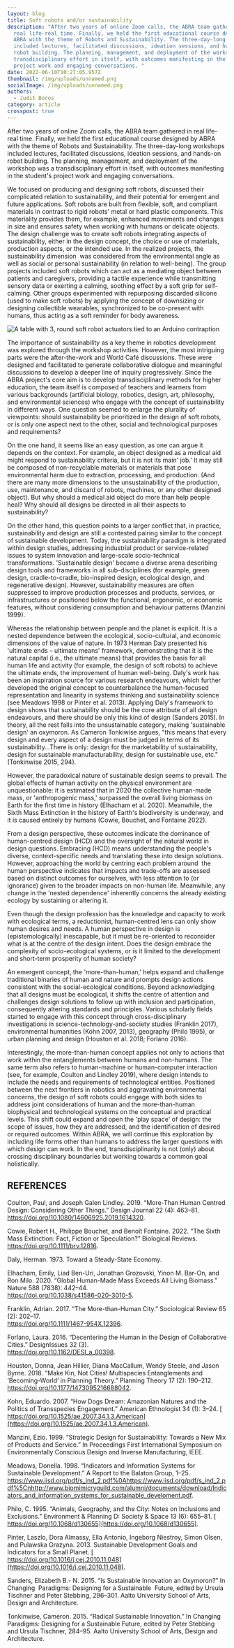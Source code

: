 ```yaml
---
layout: blog
title: Soft robots and/or sustainability
description: "After two years of online Zoom calls, the ABRA team gathered in
  real life-real time. Finally, we held the first educational course designed by
  ABRA with the theme of Robots and Sustainability. The three-day-long workshops
  included lectures, facilitated discussions, ideation sessions, and hands-on
  robot building. The planning, management, and deployment of the workshop was a
  transdisciplinary effort in itself, with outcomes manifesting in the student's
  project work and engaging conversations. "
date: 2022-06-10T10:27:05.957Z
thumbnail: /img/uploads/unnamed.png
socialImage: /img/uploads/unnamed.png
authors:
  - Judit Boros
category: article
crosspost: true
---
```

After two years of online Zoom calls, the ABRA team gathered in real life-real time. Finally, we held the first educational course designed by ABRA with the theme of Robots and Sustainability. The three-day-long workshops included lectures, facilitated discussions, ideation sessions, and hands-on robot building. The planning, management, and deployment of the workshop was a transdisciplinary effort in itself, with outcomes manifesting in the student's project work and engaging conversations. 

We focused on producing and designing soft robots, discussed their complicated relation to sustainability, and their potential for emergent and future applications. Soft robots are built from flexible, soft, and compliant materials in contrast to rigid robots' metal or hard plastic components. This materiality provides them, for example, enhanced movements and changes in size and ensures safety when working with humans or delicate objects. The design challenge was to create soft robots integrating aspects of sustainability, either in the design concept, the choice or use of materials, production aspects, or the intended use. In the realized projects, the sustainability dimension  was considered from the environmental angle as well as social or personal sustainability (in relation to well-being). The group projects included soft robots which can act as a mediating object between patients and caregivers, providing a tactile experience while transmitting sensory data or exerting a calming, soothing effect by a soft grip for self-calming. Other groups experimented with repurposing discarded silicone (used to make soft robots) by applying the concept of downsizing or designing collectible wearables, synchronized to be co-present with humans, thus acting as a soft reminder for body awareness.

![A table with 3, round soft robot actuators tied to an Arduino contraption](/img/uploads/unnamed-1-.png "The co-creation process of soft robots prototypes")

The importance of sustainability as a key theme in robotics development was explored through the workshop activities. However, the most intriguing parts were the after-the-work and World Café discussions. These were designed and facilitated to generate collaborative dialogue and meaningful discussions to develop a deeper line of inquiry progressively. Since the ABRA project's core aim is to develop transdisciplinary methods for higher education, the team itself is composed of teachers and learners from various backgrounds (artificial biology, robotics, design, art, philosophy, and environmental sciences) who engage with the concept of sustainability in different ways. One question seemed to enlarge the plurality of viewpoints: should sustainability be prioritized in the design of soft robots, or is only one aspect next to the other, social and technological purposes and requirements? 

On the one hand, it seems like an easy question, as one can argue it depends on the context. For example, an object designed as a medical aid might respond to sustainability criteria, but it is not its main' job.' It may still be composed of non-recyclable materials or materials that pose environmental harm due to extraction, processing, and production. (And there are many more dimensions to the unsustainability of the production, use, maintenance, and discard of robots, machines, or any other designed object). But why should a medical aid object do more than help people heal? Why should all designs be directed in all their aspects to sustainability? 

On the other hand, this question points to a larger conflict that, in practice, sustainability and design are still a contested pairing similar to the concept of sustainable development. Today, the sustainability paradigm is integrated within design studies, addressing industrial product or service-related issues to system innovation and large-scale socio-technical transformations. 'Sustainable design' became a diverse arena describing design tools and frameworks in all sub-disciplines (for example, green design, cradle-to-cradle, bio-inspired design, ecological design, and regenerative design). However, sustainability measures are often suppressed to improve production processes and products, services, or infrastructures or positioned below the functional, ergonomic, or economic features, without considering consumption and behaviour patterns (Manzini 1999).

Whereas the relationship between people and the planet is explicit. It is a nested dependence between the ecological, socio-cultural, and economic dimensions of the value of nature. In 1973 Herman Daly presented his 'ultimate ends – ultimate means' framework, demonstrating that it is the natural capital (i.e., the ultimate means) that provides the basis for all human life and activity (for example, the design of soft robots) to achieve the ultimate ends, the improvement of human well-being. Daly's work has been an inspiration source for various research endeavours, which further developed the original concept to counterbalance the human-focused representation and linearity in systems thinking and sustainability science (see Meadows 1998 or Pinter et al. 2013). Applying Daly's framework to design shows that sustainability should be the core attribute of all design endeavours, and there should be only this kind of design (Sanders 2015). In theory, all the rest falls into the unsustainable category, making 'sustainable design' an oxymoron. As Cameron Tonkiwise argues, "this means that every design and every aspect of a design must be judged in terms of its sustainability…There is only: design for the marketability of sustainability, design for sustainable manufacturability, design for sustainable use, etc." (Tonkinwise 2015, 294).

However, the paradoxical nature of sustainable design seems to prevail. The global effects of human activity on the physical environment are unquestionable: it is estimated that in 2020 the collective human-made mass, or 'anthropogenic mass,' surpassed the overall living biomass on Earth for the first time in history (Elhacham et al. 2020). Meanwhile, the Sixth Mass Extinction in the history of Earth's biodiversity is underway, and it is caused entirely by humans (Cowie, Bouchet, and Fontaine 2022).

From a design perspective, these outcomes indicate the dominance of human-centred design (HCD) and the oversight of the natural world in design questions. Embracing (HCD) means understanding the people's diverse, context-specific needs and translating these into design solutions. However, approaching the world by centring each problem around  the human perspective indicates that impacts and trade-offs are assessed based on distinct outcomes for ourselves, with less attention to (or ignorance) given to the broader impacts on non-human life. Meanwhile, any change in the 'nested dependence' inherently concerns the already existing ecology by sustaining or altering it.

Even though the design profession has the knowledge and capacity to work with ecological terms, a reductionist, human-centred lens can only show human desires and needs. A human perspective in design is (epistemologically) inescapable, but it must be re-oriented to reconsider what is at the centre of the design intent. Does the design embrace the complexity of socio-ecological systems, or is it limited to the development and short-term prosperity of human society?

An emergent concept, the 'more-than-human,' helps expand and challenge traditional binaries of human and nature and prompts design actions consistent with the social-ecological conditions. Beyond acknowledging that all designs must be ecological, it shifts the centre of attention and challenges design solutions to follow up with inclusion and participation, consequently altering standards and principles. Various scholarly fields started to engage with this concept through cross-disciplinary investigations in science-technology-and-society studies (Franklin 2017), environmental humanities (Kohn 2007, 2013), geography (Philo 1995), or urban planning and design (Houston et al. 2018; Forlano 2016). 

Interestingly, the more-than-human concept applies not only to actions that work within the entanglements between humans and non-humans. The same term also refers to human-machine or human-computer interaction (see, for example, Coulton and Lindley 2019), where design intends to include the needs and requirements of technological entities. Positioned between the next frontiers in robotics and aggravating environmental concerns, the design of soft robots could engage with both sides to address joint considerations of human and the more-than-human biophysical and technological systems on the conceptual and practical levels. This shift could expand and open the 'play space' of design: the scope of issues, how they are addressed, and the identification of desired or required outcomes. Within ABRA, we will continue this exploration by including life forms other than humans to address the larger questions with which design can work. In the end, transdisciplinarity is not (only) about crossing disciplinary boundaries but working towards a common goal holistically.

## REFERENCES

Coulton, Paul, and Joseph Galen Lindley. 2019. “More-Than Human Centred Design: Considering Other Things.” Design Journal 22 (4): 463–81. \
<https://doi.org/10.1080/14606925.2019.1614320>.

Cowie, Robert H., Philippe Bouchet, and Benoît Fontaine. 2022. “The Sixth Mass Extinction: Fact, Fiction or Speculation?” Biological Reviews. \
<https://doi.org/10.1111/brv.12816>.

Daly, Herman. 1973. Toward a Steady-State Economy.

Elhacham, Emily, Liad Ben-Uri, Jonathan Grozovski, Yinon M. Bar-On, and Ron Milo. 2020. “Global Human-Made Mass Exceeds All Living Biomass.” Nature 588 (7838): 442–44. \
<https://doi.org/10.1038/s41586-020-3010-5>.

Franklin, Adrian. 2017. “The More-than-Human City.” Sociological Review 65 (2): 202–17.\
<https://doi.org/10.1111/1467-954X.12396>.

Forlano, Laura. 2016. “Decentering the Human in the Design of Collaborative Cities.” DesignIssues 32 (3). \
<https://doi.org/10.1162/DESI_a_00398>.

Houston, Donna, Jean Hillier, Diana MacCallum, Wendy Steele, and Jason Byrne. 2018. “Make Kin, Not Cities! Multispecies Entanglements and ‘Becoming-World’ in Planning Theory.” Planning Theory 17 (2): 190–212. \
<https://doi.org/10.1177/1473095216688042>.

Kohn, Eduardo. 2007. “How Dogs Dream: Amazonian Natures and the Politics of Transspecies Engagement.” American Ethnologist 34 (1): 3–24. [\
https://doi.org/10.1525/ae.2007.34.1.3.American](https://doi.org/10.1525/ae.2007.34.1.3.American).

Manzini, Ezio. 1999. “Strategic Design for Sustainability: Towards a New Mix of Products and Service.” In Proceedings First International Symposium on Environmentally Conscious Design and Inverse Manufacturing, IEEE.

Meadows, Donella. 1998. “Indicators and Information Systems for Sustainable Development.” A Report to the Balaton Group, 1–25. \
<https://www.iisd.org/pdf/s_ind_2.pdf%0Ahttps://www.iisd.org/pdf/s_ind_2.pdf%5Cnhttp://www.biomimicryguild.com/alumni/documents/download/Indicators_and_information_systems_for_sustainable_develoment.pdf>.

Philo, C. 1995. “Animals, Geography, and the City: Notes on Inclusions and Exclusions.” Environment & Planning D: Society & Space 13 (6): 655–81. [\
https://doi.org/10.1068/d130655](https://doi.org/10.1068/d130655).

Pinter, Laszlo, Dora Almassy, Ella Antonio, Ingeborg Niestroy, Simon Olsen, and Pulawska Grazyna. 2013. Sustainable Development Goals and Indicators for a Small Planet. [\
https://doi.org/10.1016/j.cej.2010.11.048](https://doi.org/10.1016/j.cej.2010.11.048).

Sanders, Elizabeth B.- N. 2015. “Is Sustainable Innovation an Oxymoron?” In Changing ­ Paradigms: Designing for a Sustainable ­ Future, edited by Ursula Tischner and Peter Stebbing, 296–301. Aalto University School of Arts, Design and Architecture.

Tonkinwise, Cameron. 2015. “Radical Sustainable Innovation.” In Changing Paradigms: Designing for a Sustainable Future, edited by Peter Stebbing and Ursula Tischner, 284–95. Aalto University School of Arts, Design and Architecture.